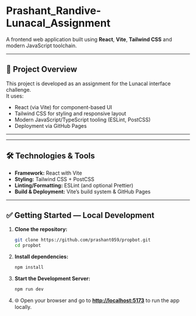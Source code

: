 # Prashant_Randive-Lunacal_Assignment

A frontend web application built using **React**, **Vite**, **Tailwind CSS** and modern JavaScript toolchain.

---

## 🚀 Project Overview

This project is developed as an assignment for the Lunacal interface challenge.  
It uses:

- React (via Vite) for component-based UI  
- Tailwind CSS for styling and responsive layout  
- Modern JavaScript/TypeScript tooling (ESLint, PostCSS)  
- Deployment via GitHub Pages  

---


---

## 🛠️ Technologies & Tools

- **Framework:** React with Vite  
- **Styling:** Tailwind CSS + PostCSS  
- **Linting/Formatting:** ESLint (and optional Prettier)  
- **Build & Deployment:** Vite’s build system & GitHub Pages  

---

## ✅ Getting Started — Local Development

1.  **Clone the repository:**
    ```sh
    git clone https://github.com/prashant059/propbot.git
    cd propbot
    ```

2.  **Install dependencies:**
    ```sh
    npm install
    ```
    
3. **Start the Development Server:**
   ```sh
   npm run dev
   ```
4. 🌐 Open your browser and go to **[http://localhost:5173](http://localhost:5173)** to run the app locally.

